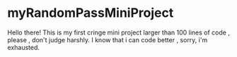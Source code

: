 # myRandomPassMiniProject
Hello there! This is my first cringe mini project larger than 100 lines of code , please , don't judge harshly. I know that i can code better , sorry, i'm exhausted.
